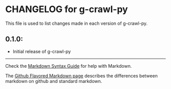 # CHANGELOG for g-crawl-py

This file is used to list changes made in each version of g-crawl-py.

## 0.1.0:

* Initial release of g-crawl-py

- - -
Check the [Markdown Syntax Guide](http://daringfireball.net/projects/markdown/syntax) for help with Markdown.

The [Github Flavored Markdown page](http://github.github.com/github-flavored-markdown/) describes the differences between markdown on github and standard markdown.
